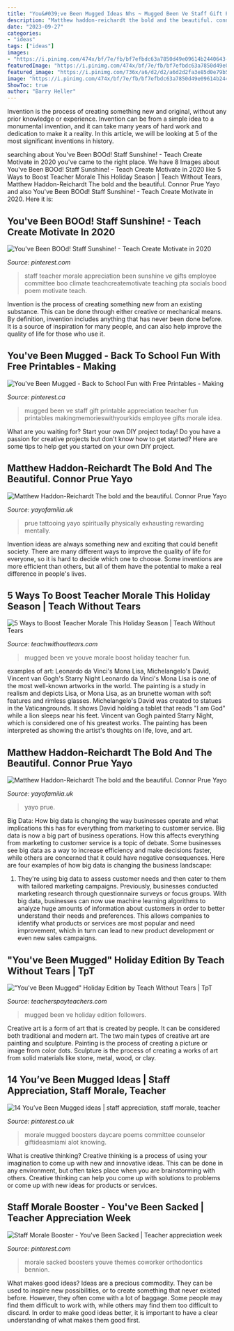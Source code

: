 ```yaml
---
title: "You&#039;ve Been Mugged Ideas Nhs ~ Mugged Been Ve Staff Gift Printable Appreciation Teacher Fun Printables Makingmemorieswithyourkids Employee Gifts Morale Idea"
description: "Matthew haddon-reichardt the bold and the beautiful. connor prue yayo"
date: "2023-09-27"
categories:
- "ideas"
tags: ["ideas"]
images:
- "https://i.pinimg.com/474x/bf/7e/fb/bf7efbdc63a7850d49e09614b2440643--staff-morale-booster-teachers-staff-appreciation-ideas-morale-boosters.jpg"
featuredImage: "https://i.pinimg.com/474x/bf/7e/fb/bf7efbdc63a7850d49e09614b2440643--staff-morale-booster-teachers-staff-appreciation-ideas-morale-boosters.jpg"
featured_image: "https://i.pinimg.com/736x/a6/d2/d2/a6d2d2fa3e85d0e79b52d36282e44fc3--teacher-morale-staff-morale.jpg"
image: "https://i.pinimg.com/474x/bf/7e/fb/bf7efbdc63a7850d49e09614b2440643--staff-morale-booster-teachers-staff-appreciation-ideas-morale-boosters.jpg"
ShowToc: true
author: "Barry Heller"
---
```



Invention is the process of creating something new and original, without any prior knowledge or experience. Invention can be from a simple idea to a monumental invention, and it can take many years of hard work and dedication to make it a reality. In this article, we will be looking at 5 of the most significant inventions in history.

	

		
searching about You&#039;ve Been BOOd! Staff Sunshine! - Teach Create Motivate in 2020 you've came to the right place. We have 8 Images about You&#039;ve Been BOOd! Staff Sunshine! - Teach Create Motivate in 2020 like 5 Ways to Boost Teacher Morale This Holiday Season | Teach Without Tears, Matthew Haddon-Reichardt The bold and the beautiful. Connor Prue Yayo and also You&#039;ve Been BOOd! Staff Sunshine! - Teach Create Motivate in 2020. Here it is:
		
    
## You&#039;ve Been BOOd! Staff Sunshine! - Teach Create Motivate In 2020

<img loading=lazy src="https://i.pinimg.com/originals/77/a7/d4/77a7d4d32232f147e9cb34a7547cd618.png" onerror="this.onerror=null;this.src='https://tse2.mm.bing.net/th?id=OIP.MOBXRL7bkNJdVIJxAhlA1AHaLH&amp;pid=15.1';" alt="You&#039;ve Been BOOd! Staff Sunshine! - Teach Create Motivate in 2020">

_Source: pinterest.com_

>staff teacher morale appreciation been sunshine ve gifts employee committee boo climate teachcreatemotivate teaching pta socials bood poem motivate teach. 

	

Invention is the process of creating something new from an existing substance. This can be done through either creative or mechanical means. By definition, invention includes anything that has never been done before. It is a source of inspiration for many people, and can also help improve the quality of life for those who use it.

    
## You&#039;ve Been Mugged - Back To School Fun With Free Printables - Making

<img loading=lazy src="https://i.pinimg.com/736x/a6/d2/d2/a6d2d2fa3e85d0e79b52d36282e44fc3--teacher-morale-staff-morale.jpg" onerror="this.onerror=null;this.src='https://tse4.mm.bing.net/th?id=OIP.y1kNfZhK_OK_54w8_cx8zAEuDO&amp;pid=15.1';" alt="You&#039;ve Been Mugged - Back to School Fun with Free Printables - Making">

_Source: pinterest.ca_

>mugged been ve staff gift printable appreciation teacher fun printables makingmemorieswithyourkids employee gifts morale idea. 

	

What are you waiting for? Start your own DIY project today!
Do you have a passion for creative projects but don't know how to get started? Here are some tips to help get you started on your own DIY project.

    
## Matthew Haddon-Reichardt The Bold And The Beautiful. Connor Prue Yayo

<img loading=lazy src="https://cdn.shopify.com/s/files/1/2156/7915/files/Connor_Prue_4_large.jpg?v=1589458576" onerror="this.onerror=null;this.src='https://tse1.mm.bing.net/th?id=OIP.VuOB2Z8Q1RpTO0vGg-ijRAAAAA&amp;pid=15.1';" alt="Matthew Haddon-Reichardt The bold and the beautiful. Connor Prue Yayo">

_Source: yayofamilia.uk_

>prue tattooing yayo spiritually physically exhausting rewarding mentally. 

	

Invention ideas are always something new and exciting that could benefit society. There are many different ways to improve the quality of life for everyone, so it is hard to decide which one to choose. Some inventions are more efficient than others, but all of them have the potential to make a real difference in people's lives.

    
## 5 Ways To Boost Teacher Morale This Holiday Season | Teach Without Tears

<img loading=lazy src="https://teachwithouttears.com/wp-content/uploads/2017/11/youve-been-mugged.jpg" onerror="this.onerror=null;this.src='https://tse4.mm.bing.net/th?id=OIP.8LZkz2XB-SNXzp8TPgLaIgHaHa&amp;pid=15.1';" alt="5 Ways to Boost Teacher Morale This Holiday Season | Teach Without Tears">

_Source: teachwithouttears.com_

>mugged been ve youve morale boost holiday teacher fun. 

	

examples of art: Leonardo da Vinci's Mona Lisa, Michelangelo's David, Vincent van Gogh's Starry Night
Leonardo da Vinci's Mona Lisa is one of the most well-known artworks in the world. The painting is a study in realism and depicts Lisa, or Mona Lisa, as an brunette woman with soft features and rimless glasses. Michelangelo's David was created to statues in the Vaticangrounds. It shows David holding a tablet that reads "I am God" while a lion sleeps near his feet. Vincent van Gogh painted Starry Night, which is considered one of his greatest works. The painting has been interpreted as showing the artist's thoughts on life, love, and art.

    
## Matthew Haddon-Reichardt The Bold And The Beautiful. Connor Prue Yayo

<img loading=lazy src="https://cdn.shopify.com/s/files/1/2156/7915/files/Connor_Prue_11_large.jpg?v=1589458664" onerror="this.onerror=null;this.src='https://tse3.mm.bing.net/th?id=OIP.q6XfoTJ7T7aDMxOftNRPQAAAAA&amp;pid=15.1';" alt="Matthew Haddon-Reichardt The bold and the beautiful. Connor Prue Yayo">

_Source: yayofamilia.uk_

>yayo prue. 

	

Big Data: How big data is changing the way businesses operate and what implications this has for everything from marketing to customer service.
Big data is now a big part of business operations. How this affects everything from marketing to customer service is a topic of debate. Some businesses see big data as a way to increase efficiency and make decisions faster, while others are concerned that it could have negative consequences. Here are four examples of how big data is changing the business landscape:
1) They're using big data to assess customer needs and then cater to them with tailored marketing campaigns. Previously, businesses conducted marketing research through questionnaire surveys or focus groups. With big data, businesses can now use machine learning algorithms to analyze huge amounts of information about customers in order to better understand their needs and preferences. This allows companies to identify what products or services are most popular and need improvement, which in turn can lead to new product development or even new sales campaigns.

    
## &quot;You&#039;ve Been Mugged&quot; Holiday Edition By Teach Without Tears | TpT

<img loading=lazy src="https://ecdn.teacherspayteachers.com/thumbitem/-You-ve-Been-Mugged-Holiday-Edition-3513168-1511729326/original-3513168-4.jpg" onerror="this.onerror=null;this.src='https://tse3.mm.bing.net/th?id=OIP.HwDxZSmSGXAvvc2gIaX1aQAAAA&amp;pid=15.1';" alt="&quot;You&#039;ve Been Mugged&quot; Holiday Edition by Teach Without Tears | TpT">

_Source: teacherspayteachers.com_

>mugged been ve holiday edition followers. 

	

Creative art is a form of art that is created by people. It can be considered both traditional and modern art. The two main types of creative art are painting and sculpture. Painting is the process of creating a picture or image from color dots. Sculpture is the process of creating a works of art from solid materials like stone, metal, wood, or clay.

    
## 14 You’ve Been Mugged Ideas | Staff Appreciation, Staff Morale, Teacher

<img loading=lazy src="https://i.pinimg.com/474x/bf/7e/fb/bf7efbdc63a7850d49e09614b2440643--staff-morale-booster-teachers-staff-appreciation-ideas-morale-boosters.jpg" onerror="this.onerror=null;this.src='https://tse4.mm.bing.net/th?id=OIP.6IEWZLXgNQavBC5K55Y2RgAAAA&amp;pid=15.1';" alt="14 You’ve Been Mugged ideas | staff appreciation, staff morale, teacher">

_Source: pinterest.co.uk_

>morale mugged boosters daycare poems committee counselor giftideasmiami alot knowing. 

	

What is creative thinking?
Creative thinking is a process of using your imagination to come up with new and innovative ideas. This can be done in any environment, but often takes place when you are brainstorming with others. Creative thinking can help you come up with solutions to problems or come up with new ideas for products or services.

    
## Staff Morale Booster - You&#039;ve Been Sacked | Teacher Appreciation Week

<img loading=lazy src="https://i.pinimg.com/736x/15/19/c6/1519c6ff3dd7a70bff29437a91b1e56a.jpg" onerror="this.onerror=null;this.src='https://tse3.mm.bing.net/th?id=OIP.bbOe8D8Oi09pfl4syoLJwQAAAA&amp;pid=15.1';" alt="Staff Morale Booster - You&#039;ve Been Sacked | Teacher appreciation week">

_Source: pinterest.com_

>morale sacked boosters youve themes coworker orthodontics bennion. 

	

What makes good ideas?
Ideas are a precious commodity. They can be used to inspire new possibilities, or to create something that never existed before. However, they often come with a lot of baggage. Some people may find them difficult to work with, while others may find them too difficult to discard. In order to make good ideas better, it is important to have a clear understanding of what makes them good first.

